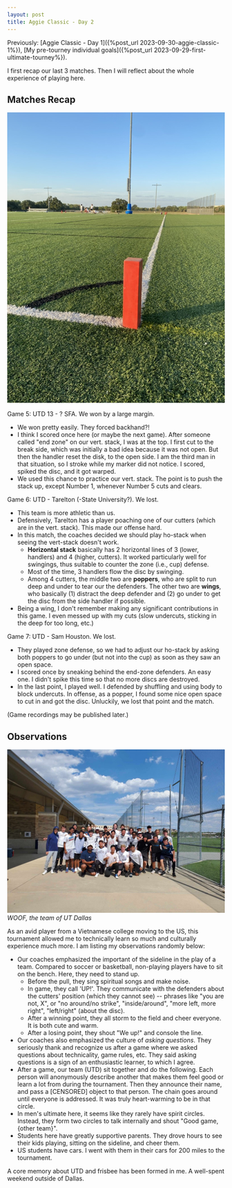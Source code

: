 ```yaml
---
layout: post
title: Aggie Classic - Day 2
---
```


Previously: [Aggie Classic - Day 1]({%post_url 2023-09-30-aggie-classic-1%}), [My pre-tourney individual goals]({%post_url 2023-09-29-first-ultimate-tourney%}).

I first recap our last 3 matches. Then I will reflect about the whole experience of playing here.

## Matches Recap

![The field](/assets/aggie-classic-2.jpeg)

Game 5: UTD 13 - ? SFA. We won by a large margin.
- We won pretty easily. They forced backhand?!
- I think I scored once here (or maybe the next game). After someone called "end zone" on our vert. stack, I was at the top. I first cut to the break side, which was initially a bad idea because it was not open. But then the handler reset the disk, to the open side. I am the third man in that situation, so I stroke while my marker did not notice. I scored, spiked the disc, and it got warped.
- We used this chance to practice our vert. stack. The point is to push the stack up, except Number 1, whenever Number 5 cuts and clears.

Game 6: UTD - Tarelton (-State University?). We lost.
- This team is more athletic than us.
- Defensively, Tarelton has a player poaching one of our cutters (which are in the vert. stack). This made our offense hard.
- In this match, the coaches decided we should play ho-stack when seeing the vert-stack doesn't work.
	- **Horizontal stack** basically has 2 horizontal lines of 3 (lower, handlers) and 4 (higher, cutters). It worked particularly well for swingings, thus suitable to counter the zone (i.e., cup) defense.
	- Most of the time, 3 handlers flow the disc by swinging.
	- Among 4 cutters, the middle two are **poppers**, who are split to run deep and under to tear our the defenders. The other two are **wings**, who basically (1) distract the deep defender and (2) go under to get the disc from the side handler if possible.
- Being a wing, I don't remember making any significant contributions in this game. I even messed up with my cuts (slow undercuts, sticking in the deep for too long, etc.)

Game 7: UTD - Sam Houston. We lost.
- They played zone defense, so we had to adjust our ho-stack by asking both poppers to go under (but not into the cup) as soon as they saw an open space.
- I scored once by sneaking behind the end-zone defenders. An easy one. I didn't spike this time so that no more discs are destroyed.
- In the last point, I played well. I defended by shuffling and using body to block undercuts. In offense, as a popper, I found some nice open space to cut in and got the disc. Unluckily, we lost that point and the match.

(Game recordings may be published later.)

## Observations

![WOOF, the team of UT Dallas](/assets/aggie-classic.jpeg)
*WOOF, the team of UT Dallas*

As an avid player from a Vietnamese college moving to the US, this tournament allowed me to technically learn so much and culturally experience much more. I am listing my observations randomly below:
- Our coaches emphasized the important of the sideline in the play of a team. Compared to soccer or basketball, non-playing players have to sit on the bench. Here, they need to stand up. 
	- Before the pull, they sing spiritual songs and make noise. 
	- In game, they call 'UP!'. They communicate with the defenders about the cutters' position (which they cannot see) -- phrases like "you are not, X", or "no around/no strike", "inside/around", "more left, more right", "left/right" (about the disc).
	- After a winning point, they all storm to the field and cheer everyone. It is both cute and warm.
	- After a losing point, they shout "We up!" and console the line.
- Our coaches also emphasized the culture of *asking questions*. They seriously thank and recognize us after a game where we asked questions about technicality, game rules, etc. They said asking questions is a sign of an enthusiastic learner, to which I agree.
- After a game, our team (UTD) sit together and do the following. Each person will anonymously describe another that makes them feel good or learn a lot from during the tournament. Then they announce their name, and pass a [CENSORED] object to that person. The chain goes around until everyone is addressed. It was truly heart-warming to be in that circle.
- In men's ultimate here, it seems like they rarely have spirit circles. Instead, they form two circles to talk internally and shout "Good game, {other team}".
- Students here have greatly supportive parents. They drove hours to see their kids playing, sitting on the sideline, and cheer them.
- US students have cars. I went with them in their cars for 200 miles to the tournament.

A core memory about UTD and frisbee has been formed in me. A well-spent weekend outside of Dallas.